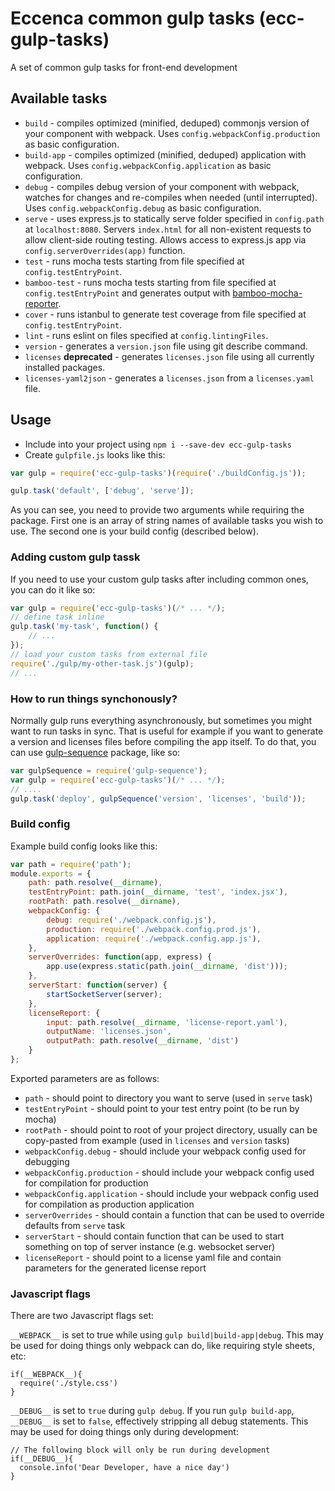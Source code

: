 # Eccenca common gulp tasks (ecc-gulp-tasks)

A set of common gulp tasks for front-end development

## Available tasks

- `build` - compiles optimized (minified, deduped) commonjs version of your component with webpack. Uses `config.webpackConfig.production` as basic configuration.
- `build-app` - compiles optimized (minified, deduped) application with webpack. Uses `config.webpackConfig.application` as basic configuration.
- `debug` - compiles debug version of your component with webpack, watches for changes and re-compiles when needed (until interrupted). Uses `config.webpackConfig.debug` as basic configuration.
- `serve` - uses express.js to statically serve folder specified in `config.path` at `localhost:8080`. Servers `index.html` for all non-existent requests to allow client-side routing testing. Allows access to express.js app via `config.serverOverrides(app)` function.
- `test` - runs mocha tests starting from file specified at `config.testEntryPoint`.
- `bamboo-test` - runs mocha tests starting from file specified at `config.testEntryPoint` and generates output with [bamboo-mocha-reporter](https://www.npmjs.com/package/mocha-bamboo-reporter).
- `cover` - runs istanbul to generate test coverage from file specified at `config.testEntryPoint`.
- `lint` - runs eslint on files specified at `config.lintingFiles`.
- `version` - generates a `version.json` file using git describe command.
- `licenses` **deprecated** - generates `licenses.json` file using all currently installed packages.
- `licenses-yaml2json` - generates a `licenses.json` from a `licenses.yaml` file.

## Usage

- Include into your project using `npm i --save-dev ecc-gulp-tasks`
- Create `gulpfile.js` looks like this:

```js
var gulp = require('ecc-gulp-tasks')(require('./buildConfig.js'));

gulp.task('default', ['debug', 'serve']);
```

As you can see, you need to provide two arguments while requiring the package.
First one is an array of string names of available tasks you wish to use.
The second one is your build config (described below).

### Adding custom gulp tassk

If you need to use your custom gulp tasks after including common ones, you can do it like so:

```js
var gulp = require('ecc-gulp-tasks')(/* ... */);
// define task inline
gulp.task('my-task', function() {
    // ...
});
// load your custom tasks from external file
require('./gulp/my-other-task.js')(gulp);
// ...
```

### How to run things synchonously?

Normally gulp runs everything asynchronously, but sometimes you might want to run tasks in sync.
That is useful for example if you want to generate a version and licenses files before compiling the app itself.
To do that, you can use [gulp-sequence](https://github.com/teambition/gulp-sequence) package, like so:

```js
var gulpSequence = require('gulp-sequence');
var gulp = require('ecc-gulp-tasks')(/* ... */);
// ....
gulp.task('deploy', gulpSequence('version', 'licenses', 'build'));
```

### Build config

Example build config looks like this:

```js
var path = require('path');
module.exports = {
    path: path.resolve(__dirname),
    testEntryPoint: path.join(__dirname, 'test', 'index.jsx'),
    rootPath: path.resolve(__dirname),
    webpackConfig: {
        debug: require('./webpack.config.js'),
        production: require('./webpack.config.prod.js'),
        application: require('./webpack.config.app.js'),
    },
    serverOverrides: function(app, express) {
        app.use(express.static(path.join(__dirname, 'dist')));
    },
    serverStart: function(server) {
        startSocketServer(server);
    },
    licenseReport: {
        input: path.resolve(__dirname, 'license-report.yaml'),
        outputName: 'licenses.json',
        outputPath: path.resolve(__dirname, 'dist')
    }
};
```

Exported parameters are as follows:

- `path` - should point to directory you want to serve (used in `serve` task)
- `testEntryPoint` - should point to your test entry point (to be run by mocha)
- `rootPath` - should point to root of your project directory, usually can be copy-pasted from example (used in `licenses` and `version` tasks)
- `webpackConfig.debug` - should include your webpack config used for debugging
- `webpackConfig.production` - should include your webpack config used for compilation for production
- `webpackConfig.application` - should include your webpack config used for compilation as production application
- `serverOverrides` - should contain a function that can be used to override defaults from `serve` task
- `serverStart` - should contain function that can be used to start something on top of server instance (e.g. websocket server)
- `licenseReport` - should point to a license yaml file and contain parameters for the generated license report 

### Javascript flags

There are two Javascript flags set:

`__WEBPACK__` is set to true while using `gulp build|build-app|debug`.
This may be used for doing things only webpack can do, like requiring style sheets, etc:

```
if(__WEBPACK__){
  require('./style.css')
}
```

`__DEBUG__` is set to `true` during `gulp debug`.
If you run `gulp build-app`, `__DEBUG__` is set to `false`, effectively stripping all debug statements.
This may be used for doing things only during development:

```
// The following block will only be run during development
if(__DEBUG__){
  console.info('Dear Developer, have a nice day')
}
```